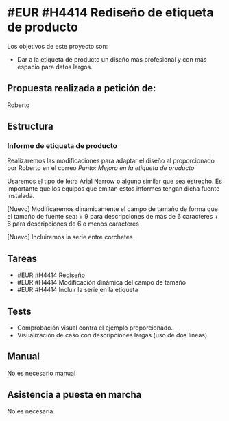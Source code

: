 # #EUR #H4414 Rediseño de etiqueta de producto

Los objetivos de este proyecto son:
+ Dar a la etiqueta de producto un diseño más profesional y con más espacio para datos largos.

## Propuesta realizada a petición de:
Roberto

## Estructura

### Informe de etiqueta de producto
Realizaremos las modificaciones para adaptar el diseño al proporcionado por Roberto en el correo _Punto: Mejora en la etiqueta de producto_

Usaremos el tipo de letra Arial Narrow o alguno similar que sea estrecho. Es importante que los equipos que emitan estos informes tengan dicha fuente instalada.

[Nuevo] Modificaremos dinámicamente el campo de tamaño de forma que el tamaño de fuente sea:
    + 9 para descripciones de más de 6 caracteres
    + 6 para descripciones de 6 o menos caracteres

[Nuevo] Incluiremos la serie entre corchetes

## Tareas
* #EUR #H4414 Rediseño
* #EUR #H4414 Modificación dinámica del campo de tamaño
* #EUR #H4414 Incluir la serie en la etiqueta

## Tests
+ Comprobación visual contra el ejemplo proporcionado.
+ Visualización de caso con descripciones largas (uso de dos líneas)

## Manual
No es necesario manual

## Asistencia a puesta en marcha
No es necesaria.